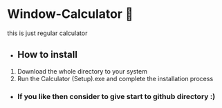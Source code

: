 # Window-Calculator 🟰
this is just regular calculator

- ## How to install
1. Download the whole directory to your system
2. Run the Calculator (Setup).exe and complete the installation process


- ### If you like then consider to give start to github directory :)
